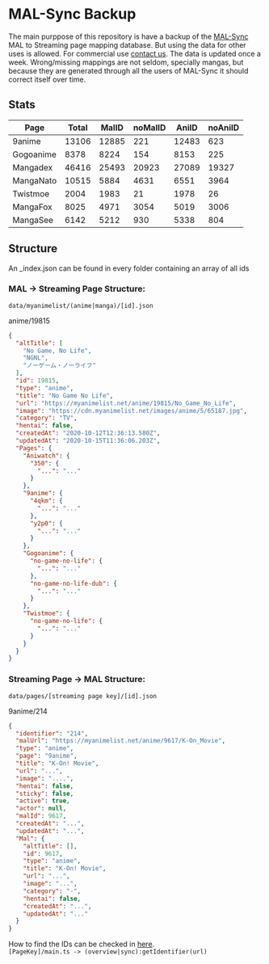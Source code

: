 # MAL-Sync Backup
The main purppose of this repository is have a backup of the <a href="https://github.com/MALSync/MALSync">MAL-Sync</a> MAL to Streaming page mapping database. But using the data for other uses is allowed. For commercial use <a href="mailto:lolamtisch@gmail.com">contact us</a>.
The data is updated once a week. Wrong/missing mappings are not seldom, specially mangas, but because they are generated through all the users of MAL-Sync it should correct itself over time.

## Stats

<!--statstable-->
| Page      | Total | MalID | noMalID | AniID | noAniID |
| --------- | ----- | ----- | ------- | ----- | ------- |
| 9anime    | 13106 | 12885 | 221     | 12483 | 623     |
| Gogoanime | 8378  | 8224  | 154     | 8153  | 225     |
| Mangadex  | 46416 | 25493 | 20923   | 27089 | 19327   |
| MangaNato | 10515 | 5884  | 4631    | 6551  | 3964    |
| Twistmoe  | 2004  | 1983  | 21      | 1978  | 26      |
| MangaFox  | 8025  | 4971  | 3054    | 5019  | 3006    |
| MangaSee  | 6142  | 5212  | 930     | 5338  | 804     |
<!--/statstable-->

## Structure

An _index.json can be found in every folder containing an array of all ids

### MAL -> Streaming Page Structure:
`data/myanimelist/(anime|manga)/[id].json`  
  
anime/19815
```json
{
  "altTitle": [
    "No Game, No Life",
    "NGNL",
    "ノーゲーム・ノーライフ"
  ],
  "id": 19815,
  "type": "anime",
  "title": "No Game No Life",
  "url": "https://myanimelist.net/anime/19815/No_Game_No_Life",
  "image": "https://cdn.myanimelist.net/images/anime/5/65187.jpg",
  "category": "TV",
  "hentai": false,
  "createdAt": "2020-10-12T12:36:13.580Z",
  "updatedAt": "2020-10-15T11:36:06.203Z",
  "Pages": {
    "Aniwatch": {
      "350": {
        "...": "..."
      }
    },
    "9anime": {
      "4qkm": {
        "...": "..."
      },
      "y2p0": {
        "...": "..."
      }
    },
    "Gogoanime": {
      "no-game-no-life": {
        "...": "..."
      },
      "no-game-no-life-dub": {
        "...": "..."
      }
    },
    "Twistmoe": {
      "no-game-no-life": {
        "...": "..."
      }
    }
  }
}

```

### Streaming Page -> MAL Structure:  
`data/pages/[streaming page key]/[id].json`  
  
9anime/214
```json
{
  "identifier": "214",
  "malUrl": "https://myanimelist.net/anime/9617/K-On_Movie",
  "type": "anime",
  "page": "9anime",
  "title": "K-On! Movie",
  "url": "...",
  "image": "....",
  "hentai": false,
  "sticky": false,
  "active": true,
  "actor": null,
  "malId": 9617,
  "createdAt": "...",
  "updatedAt": "...",
  "Mal": {
    "altTitle": [],
    "id": 9617,
    "type": "anime",
    "title": "K-On! Movie",
    "url": "...",
    "image": "...",
    "category": "-",
    "hentai": false,
    "createdAt": "...",
    "updatedAt": "..."
  }
}

```

How to find the IDs can be checked in <a href="https://github.com/lolamtisch/MALSync/tree/master/src/pages">here</a>.  
`[PageKey]/main.ts -> (overview|sync):getIdentifier(url)`
